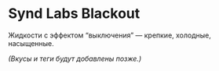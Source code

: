 # Synd Labs Blackout

Жидкости с эффектом “выключения” — крепкие, холодные, насыщенные.

_(Вкусы и теги будут добавлены позже.)_